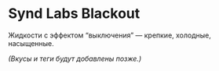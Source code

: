 # Synd Labs Blackout

Жидкости с эффектом “выключения” — крепкие, холодные, насыщенные.

_(Вкусы и теги будут добавлены позже.)_